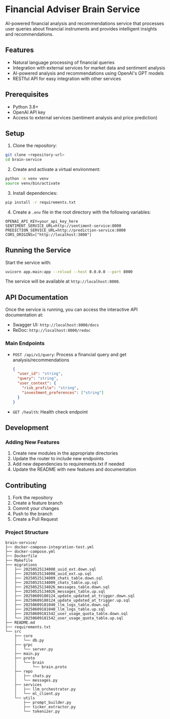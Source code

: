 # Financial Adviser Brain Service

AI-powered financial analysis and recommendations service that processes user queries about financial instruments and provides intelligent insights and recommendations.

## Features

- Natural language processing of financial queries
- Integration with external services for market data and sentiment analysis
- AI-powered analysis and recommendations using OpenAI's GPT models
- RESTful API for easy integration with other services

## Prerequisites

- Python 3.8+
- OpenAI API key
- Access to external services (sentiment analysis and price prediction)

## Setup

1. Clone the repository:
```bash
git clone <repository-url>
cd brain-service
```

2. Create and activate a virtual environment:
```bash
python -m venv venv
source venv/bin/activate
```

3. Install dependencies:
```bash
pip install -r requirements.txt
```

4. Create a `.env` file in the root directory with the following variables:
```env
OPENAI_API_KEY=your_api_key_here
SENTIMENT_SERVICE_URL=http://sentiment-service:8000
PREDICTION_SERVICE_URL=http://prediction-service:8000
CORS_ORIGINS=["http://localhost:3000"]
```

## Running the Service

Start the service with:
```bash
uvicorn app.main:app --reload --host 0.0.0.0 --port 8000
```

The service will be available at `http://localhost:8000`.

## API Documentation

Once the service is running, you can access the interactive API documentation at:
- Swagger UI: `http://localhost:8000/docs`
- ReDoc: `http://localhost:8000/redoc`

### Main Endpoints

- `POST /api/v1/query`: Process a financial query and get analysis/recommendations
  ```json
  {
    "user_id": "string",
    "query": "string",
    "user_context": {
      "risk_profile": "string",
      "investment_preferences": ["string"]
    }
  }
  ```

- `GET /health`: Health check endpoint

## Development

### Adding New Features

1. Create new modules in the appropriate directories
2. Update the router to include new endpoints
3. Add new dependencies to requirements.txt if needed
4. Update the README with new features and documentation

## Contributing

1. Fork the repository
2. Create a feature branch
3. Commit your changes
4. Push to the branch
5. Create a Pull Request


### Project Structure

```
brain-service/
├── docker-compose-integration-test.yml
├── docker-compose.yml
├── Dockerfile
├── Makefile
├── migrations
│   ├── 20250525134008_uuid_ext.down.sql
│   ├── 20250525134008_uuid_ext.up.sql
│   ├── 20250525134009_chats_table.down.sql
│   ├── 20250525134009_chats_table.up.sql
│   ├── 20250525134026_messages_table.down.sql
│   ├── 20250525134026_messages_table.up.sql
│   ├── 20250609180124_update_updated_at_trigger.down.sql
│   ├── 20250609180124_update_updated_at_trigger.up.sql
│   ├── 20250609181040_llm_logs_table.down.sql
│   ├── 20250609181040_llm_logs_table.up.sql
│   ├── 20250609181542_user_usage_quota_table.down.sql
│   └── 20250609181542_user_usage_quota_table.up.sql
├── README.md
├── requirements.txt
└── src
    ├── core
    │   └── db.py
    ├── grpc
    │   └── server.py
    ├── main.py
    ├── proto
    │   └── brain
    │       └── brain.proto
    ├── repo
    │   ├── chats.py
    │   └── messages.py
    ├── services
    │   ├── llm_orchestrator.py
    │   └── ml_client.py
    └── utils
        ├── prompt_builder.py
        ├── ticker_extractor.py
        └── tokenizer.py
```
